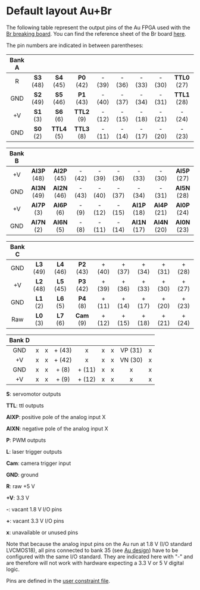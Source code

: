 # Default layout Au+Br

The following table represent the output pins of the Au FPGA used with the [Br breaking board](https://alchitry.com/collections/all/products/alchitry-br). You can find the reference sheet of the Br board [here](https://cdn.alchitry.com/docs/Br%20Element%20Reference.pdf).

The pin numbers are indicated in between parentheses:

| Bank A |             |              |              |        |        |        |        |               |
| :----: | :---------: | :----------: | :----------: | :----: | :----: | :----: | :----: | :-----------: |
|   R    | **S3** (48) | **S4** (45)  | **P0** (42)  | - (39) | - (36) | - (33) | - (30) | **TTL0** (27) |
|  GND   | **S2** (49) | **S5** (46)  | **P1** (43)  | - (40) | - (37) | - (34) | - (31) | **TTL1** (28) |
|   +V   | **S1** (3)  |  **S6** (6)  | **TTL2** (9) | - (12) | - (15) | - (18) | - (21) |    - (24)     |
|  GND   | **S0** (2)  | **TTL4** (5) | **TTL3** (8) | - (11) | - (14) | - (17) | - (20) |    - (23)     |

| Bank B |               |               |        |        |        |               |               |               |
| :----: | :-----------: | :-----------: | :----: | :----: | :----: | :-----------: | :-----------: | :-----------: |
|   +V   | **AI3P** (48) | **AI2P** (45) | - (42) | - (39) | - (36) |    - (33)     |    - (30)     | **AI5P** (27) |
|  GND   | **AI3N** (49) | **AI2N** (46) | - (43) | - (40) | - (37) |    - (34)     |    - (31)     | **AI5N** (28) |
|   +V   | **AI7P** (3)  | **AI6P** (6)  | - (9)  | - (12) | - (15) | **AI1P** (18) | **AI4P** (21) | **AI0P** (24) |
|  GND   | **AI7N** (2)  | **AI6N** (5)  | - (8)  | - (11) | - (14) | **AI1N** (17) | **AI4N** (20) | **AI0N** (23) |

| Bank C |             |             |             |        |        |        |        |        |
| :----: | :---------: | :---------: | :---------: | :----: | :----: | :----: | :----: | :----: |
|  GND   | **L3** (49) | **L4** (46) | **P2** (43) | + (40) | + (37) | + (34) | + (31) | + (28) |
|   +V   | **L2** (48) | **L5** (45) | **P3** (42) | + (39) | + (36) | + (33) | + (30) | + (27) |
|  GND   | **L1** (2)  | **L6** (5)  | **P4** (8)  | + (11) | + (14) | + (17) | + (20) | + (23) |
|  Raw   | **L0** (3)  | **L7** (6)  | **Cam** (9) | + (12) | + (15) | + (18) | + (21) | + (24) |

| Bank D |      |      |        |        |      |      |         |      |
| :----: | :--: | :--: | :----: | :----: | :--: | :--: | :-----: | :--: |
|  GND   |  x   |  x   | + (43) |   x    |  x   |  x   | VP (31) |  x   |
|   +V   |  x   |  x   | + (42) |   x    |  x   |  x   | VN (30) |  x   |
|  GND   |  x   |  x   | + (8)  | + (11) |  x   |  x   |    x    |  x   |
|   +V   |  x   |  x   | + (9)  | + (12) |  x   |  x   |    x    |  x   |

**S**: servomotor outputs

**TTL**: ttl outputs

**AIXP**: positive pole of the analog input X

**AIXN**: negative pole of the analog input X

**P**: PWM outputs

**L**: laser trigger outputs

**Cam**: camera trigger input

**GND**: ground

**R**: raw +5 V 

**+V**: 3.3 V

**-**: vacant 1.8 V I/O pins 

**+**: vacant 3.3 V I/O pins

**x**: unavailable or unused pins

Note that because the analog input pins on the Au run at 1.8 V (I/O standard LVCMOS18), all pins connected to bank 35 (see [Au design](https://alchitry.com/products/alchitry-au-fpga-development-board)) have to be configured with the same I/O standard. They are indicated here with "-" and are therefore will not work with hardware expecting a 3.3 V or 5 V digital logic.

Pins are defined in the [user constraint file](https://github.com/jdeschamps/MicroFPGA/blob/master/Au_firmware/constraint/user.acf).
